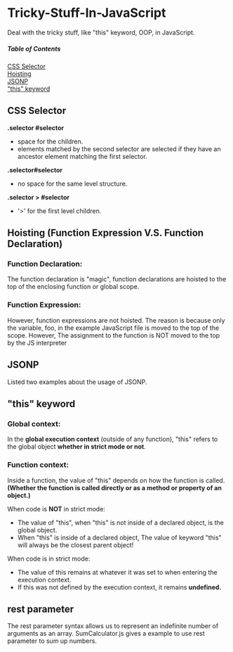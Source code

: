 # Tricky-Stuff-In-JavaScript
Deal with the tricky stuff, like "this" keyword, OOP, in JavaScript.  
##### Table of Contents  
[CSS Selector](#CSS-Selector)  
[Hoisting](#hoisting-function-expression-vs-function-declaration)  
[JSONP](#JSONP)  
["this" keyword](#this-keyword)  
  
## CSS Selector ## 
<strong>.selector #selector</strong>
<ul>
  <li>space for the children. </li>
  <li>elements matched by the second selector are selected if they have an ancestor element matching the first selector.</li>
</ul>  

<strong>.selector#selector</strong>
<ul>
  <li>no space for the same level structure.
</ul>

<strong>.selector > #selector</strong>
<ul>
  <li>'>' for the first level children.</li>
</ul>

## Hoisting (Function Expression V.S. Function Declaration) ##
### Function Declaration: ###
<p>The function declaration is "magic", function declarations are hoisted to the top of the enclosing function or global scope. </p>

### Function Expression: ###
<p>However, function expressions are not hoisted. The reason is because only the variable, foo, in the example JavaScript file is moved to the top of the scope. However, The assignment to the function is NOT moved to the top by the JS interpreter</p>

## JSONP ##
Listed two examples about the usage of JSONP.  

## "this" keyword ## 
### Global context: ###
<p>In the <b>global execution context</b> (outside of any function), "this" refers to the global object <b>whether in strict mode or not</b>.</p>

### Function context: ###
<p>Inside a function, the value of "this" depends on how the function is called. <b>(Whether the function is called directly or as a method or property of an object.)</b></p>
<div>When code is <b>NOT</b> in strict mode:</div>
<ul>
  <li>The value of "this", when "this" is not inside of a declared object, is the global object.</li>
  <li>When "this" is inside of a declared object, The value of keyword "this" will always be the closest parent object!</li>
</ul>
<div>When code is in strict mode:</div>
<ul>
  <li>The value of this remains at whatever it was set to when entering the execution context.</li>
  <li>If this was not defined by the execution context, it remains <b>undefined.</b></li>
</ul>

## rest parameter ##
The rest parameter syntax allows us to represent an indefinite number of arguments as an array.
SumCalculator.js gives a example to use rest parameter to sum up numbers.

